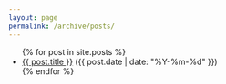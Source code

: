 ```yaml
---
layout: page
permalink: /archive/posts/
---
```


<ul>
{% for post in site.posts %}
  <li><a href="{{ post.url }}">{{ post.title }}</a> ({{ post.date | date: "%Y-%m-%d" }})</li>
{% endfor %}
</u1>
